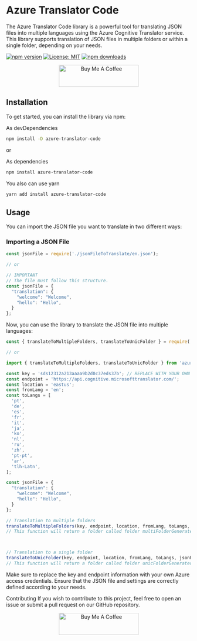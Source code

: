 # Azure Translator Code

The Azure Translator Code library is a powerful tool for translating JSON files into multiple languages using the Azure Cognitive Translator service. This library supports translation of JSON files in multiple folders or within a single folder, depending on your needs.

[![npm version](https://badge.fury.io/js/azure-translator-code.svg)](https://badge.fury.io/js/azure-translator-code)
[![License: MIT](https://img.shields.io/badge/License-MIT-yellow.svg)](https://opensource.org/licenses/MIT)
[![npm downloads](https://img.shields.io/npm/dm/azure-translator-code.svg?style=flat-square)](https://npm-stat.com/charts.html?package=azure-translator-code)

<p align="center">
	<a href="https://www.buymeacoffee.com/gabriellogan" target="_blank">
		<img src="https://cdn.buymeacoffee.com/buttons/v2/default-yellow.png" alt="Buy Me A Coffee" style="height: 60px !important;width: 217px !important;" >
	</a>
</p>

## Installation

To get started, you can install the library via npm:

As devDependencies
```bash
npm install -D azure-translator-code
```
or

As dependencies
```bash
npm install azure-translator-code
```

You also can use yarn

```bash
yarn add install azure-translator-code
```

## Usage

You can import the JSON file you want to translate in two different ways:

### Importing a JSON File

```javascript
const jsonFile = require('./jsonFileToTranslate/en.json');

// or

// IMPORTANT
// The file must follow this structure.
const jsonFile = {
  "translation": {
    "welcome": "Welcome",
    "hello": "Hello",
  }
};
```

Now, you can use the library to translate the JSON file into multiple languages:

```javascript
const { translateToMultipleFolders, translateToUnicFolder } = require('azure-translator-code');

// or

import { translateToMultipleFolders, translateToUnicFolder } from 'azure-translator-code';

const key = 'sds12312a213aaaa9b2d0c37eds37b'; // REPLACE WITH YOUR OWN KEY HERE
const endpoint = 'https://api.cognitive.microsofttranslator.com/';
const location = 'eastus';
const fromLang = 'en';
const toLangs = [
  'pt',
  'de',
  'es',
  'fr',
  'it',
  'ja',
  'ko',
  'nl',
  'ru',
  'zh',
  'pt-pt',
  'ar',
  'tlh-Latn',
];

const jsonFile = {
  "translation": {
    "welcome": "Welcome",
    "hello": "Hello",
  }
};

// Translation to multiple folders
translateToMultipleFolders(key, endpoint, location, fromLang, toLangs, jsonFile);
// This function will return a folder called folder multiFolderGeneratedTranslations



// Translation to a single folder
translateToUnicFolder(key, endpoint, location, fromLang, toLangs, jsonFile);
// This function will return a folder called folder unicFolderGeneratedTranslations
```

Make sure to replace the key and endpoint information with your own Azure access credentials. Ensure that the JSON file and settings are correctly defined according to your needs.

Contributing
If you wish to contribute to this project, feel free to open an issue or submit a pull request on our GitHub repository.

<p align="center">
	<a href="https://www.buymeacoffee.com/gabriellogan" target="_blank">
		<img src="https://cdn.buymeacoffee.com/buttons/v2/default-yellow.png" alt="Buy Me A Coffee" style="height: 60px !important;width: 217px !important;" >
	</a>
</p>
